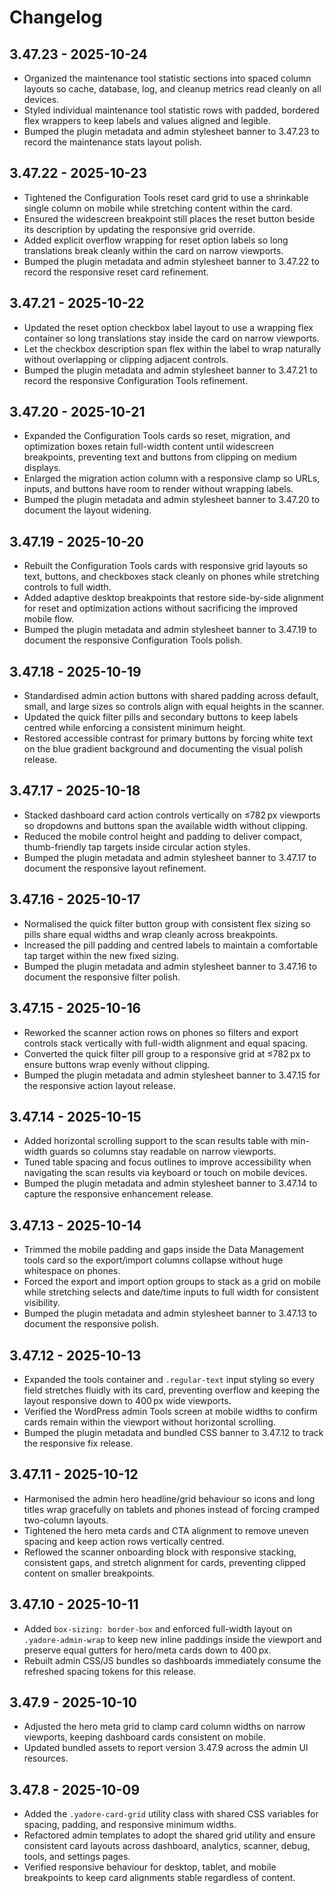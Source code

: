# Changelog

## 3.47.23 - 2025-10-24
- Organized the maintenance tool statistic sections into spaced column layouts so cache, database, log, and cleanup metrics read cleanly on all devices.
- Styled individual maintenance tool statistic rows with padded, bordered flex wrappers to keep labels and values aligned and legible.
- Bumped the plugin metadata and admin stylesheet banner to 3.47.23 to record the maintenance stats layout polish.

## 3.47.22 - 2025-10-23
- Tightened the Configuration Tools reset card grid to use a shrinkable single column on mobile while stretching content within the card.
- Ensured the widescreen breakpoint still places the reset button beside its description by updating the responsive grid override.
- Added explicit overflow wrapping for reset option labels so long translations break cleanly within the card on narrow viewports.
- Bumped the plugin metadata and admin stylesheet banner to 3.47.22 to record the responsive reset card refinement.

## 3.47.21 - 2025-10-22
- Updated the reset option checkbox label layout to use a wrapping flex container so long translations stay inside the card on narrow viewports.
- Let the checkbox description span flex within the label to wrap naturally without overlapping or clipping adjacent controls.
- Bumped the plugin metadata and admin stylesheet banner to 3.47.21 to record the responsive Configuration Tools refinement.

## 3.47.20 - 2025-10-21
- Expanded the Configuration Tools cards so reset, migration, and optimization boxes retain full-width content until widescreen breakpoints, preventing text and buttons from clipping on medium displays.
- Enlarged the migration action column with a responsive clamp so URLs, inputs, and buttons have room to render without wrapping labels.
- Bumped the plugin metadata and admin stylesheet banner to 3.47.20 to document the layout widening.

## 3.47.19 - 2025-10-20
- Rebuilt the Configuration Tools cards with responsive grid layouts so text, buttons, and checkboxes stack cleanly on phones while stretching controls to full width.
- Added adaptive desktop breakpoints that restore side-by-side alignment for reset and optimization actions without sacrificing the improved mobile flow.
- Bumped the plugin metadata and admin stylesheet banner to 3.47.19 to document the responsive Configuration Tools polish.

## 3.47.18 - 2025-10-19
- Standardised admin action buttons with shared padding across default, small, and large sizes so controls align with equal heights in the scanner.
- Updated the quick filter pills and secondary buttons to keep labels centred while enforcing a consistent minimum height.
- Restored accessible contrast for primary buttons by forcing white text on the blue gradient background and documenting the visual polish release.

## 3.47.17 - 2025-10-18
- Stacked dashboard card action controls vertically on ≤782 px viewports so dropdowns and buttons span the available width without clipping.
- Reduced the mobile control height and padding to deliver compact, thumb-friendly tap targets inside circular action styles.
- Bumped the plugin metadata and admin stylesheet banner to 3.47.17 to document the responsive layout refinement.

## 3.47.16 - 2025-10-17
- Normalised the quick filter button group with consistent flex sizing so pills share equal widths and wrap cleanly across breakpoints.
- Increased the pill padding and centred labels to maintain a comfortable tap target within the new fixed sizing.
- Bumped the plugin metadata and admin stylesheet banner to 3.47.16 to document the responsive filter polish.

## 3.47.15 - 2025-10-16
- Reworked the scanner action rows on phones so filters and export controls stack vertically with full-width alignment and equal spacing.
- Converted the quick filter pill group to a responsive grid at ≤782 px to ensure buttons wrap evenly without clipping.
- Bumped the plugin metadata and admin stylesheet banner to 3.47.15 for the responsive action layout release.

## 3.47.14 - 2025-10-15
- Added horizontal scrolling support to the scan results table with min-width guards so columns stay readable on narrow viewports.
- Tuned table spacing and focus outlines to improve accessibility when navigating the scan results via keyboard or touch on mobile devices.
- Bumped the plugin metadata and admin stylesheet banner to 3.47.14 to capture the responsive enhancement release.

## 3.47.13 - 2025-10-14
- Trimmed the mobile padding and gaps inside the Data Management tools card so the export/import columns collapse without huge whitespace on phones.
- Forced the export and import option groups to stack as a grid on mobile while stretching selects and date/time inputs to full width for consistent visibility.
- Bumped the plugin metadata and admin stylesheet banner to 3.47.13 to document the responsive polish.

## 3.47.12 - 2025-10-13
- Expanded the tools container and `.regular-text` input styling so every field stretches fluidly with its card, preventing overflow and keeping the layout responsive down to 400 px wide viewports.
- Verified the WordPress admin Tools screen at mobile widths to confirm cards remain within the viewport without horizontal scrolling.
- Bumped the plugin metadata and bundled CSS banner to 3.47.12 to track the responsive fix release.

## 3.47.11 - 2025-10-12
- Harmonised the admin hero headline/grid behaviour so icons and long titles wrap gracefully on tablets and phones instead of forcing cramped two-column layouts.
- Tightened the hero meta cards and CTA alignment to remove uneven spacing and keep action rows vertically centred.
- Reflowed the scanner onboarding block with responsive stacking, consistent gaps, and stretch alignment for cards, preventing clipped content on smaller breakpoints.

## 3.47.10 - 2025-10-11
- Added `box-sizing: border-box` and enforced full-width layout on `.yadore-admin-wrap` to keep new inline paddings inside the viewport and preserve equal gutters for hero/meta cards down to 400 px.
- Rebuilt admin CSS/JS bundles so dashboards immediately consume the refreshed spacing tokens for this release.

## 3.47.9 - 2025-10-10
- Adjusted the hero meta grid to clamp card column widths on narrow viewports, keeping dashboard cards consistent on mobile.
- Updated bundled assets to report version 3.47.9 across the admin UI resources.

## 3.47.8 - 2025-10-09
- Added the `.yadore-card-grid` utility class with shared CSS variables for spacing, padding, and responsive minimum widths.
- Refactored admin templates to adopt the shared grid utility and ensure consistent card layouts across dashboard, analytics, scanner, debug, tools, and settings pages.
- Verified responsive behaviour for desktop, tablet, and mobile breakpoints to keep card alignments stable regardless of content.
